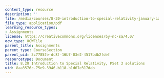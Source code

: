 ```yaml
---
content_type: resource
description: ''
file: /media/courses/8-20-introduction-to-special-relativity-january-iap-2021/8aa3576c75e93946b118b1d67e317dab_MIT8_20iap21_pset3_soln.pdf
file_type: application/pdf
learning_resource_types:
- Assignments
license: https://creativecommons.org/licenses/by-nc-sa/4.0/
ocw_type: OCWFile
parent_title: Assignments
parent_type: CourseSection
parent_uid: 3c77852e-dc8f-16b7-03e2-4517bdb2fdef
resourcetype: Document
title: 8.20 Introduction to Special Relativity, PSet 3 solutions
uid: 8aa3576c-75e9-3946-b118-b1d67e317dab
---
```

